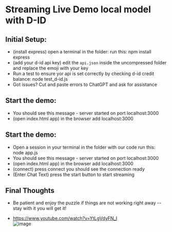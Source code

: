 # Streaming Live Demo local model with D-ID

## Initial Setup:
* (install express) open a terminal in the folder:
    run this: npm install express
* (add your d-id api key) edit the `api.json` inside the uncompressed folder and replace the emoji with your key
* Run a test to ensure yor api is set correctly by checking d-id credit balance:  node test_d-id.js
*  Got issues?  Cut and paste errors to ChatGPT and ask for assistance 

## Start the demo:
* You should see this message - server started on port localhost:3000
* (open index.html app) in the browser add localhost:3000

## Start the demo:
* Open a session in your terminal in the folder with our code run this: node app.js 
* You should see this message - server started on port localhost:3000
* (open index.html app) in the browser add localhost:3000
* (connect) press connect you should see the connection ready 
* (Enter Chat Text) press the start button to start streaming

## Final Thoughts
* Be patient and enjoy the puzzle if things are not working right away -- stay with it you will get it!

* https://www.youtube.com/watch?v=YtLgVdyFN_I  
![image](https://github.com/jjmlovesgit/D-id_Streaming_Chatgpt_Llama2/assets/47751509/2486f630-84bd-450d-810b-a957330bfe6c)
